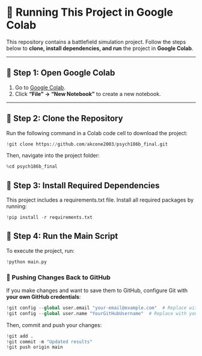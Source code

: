 # 🚀 Running This Project in Google Colab

This repository contains a battlefield simulation project. Follow the steps below to **clone, install dependencies, and run** the project in **Google Colab**.

---

## **📌 Step 1: Open Google Colab**
1. Go to [Google Colab](https://colab.research.google.com/).
2. Click **“File” → “New Notebook”** to create a new notebook.

---

## **📌 Step 2: Clone the Repository**
Run the following command in a Colab code cell to download the project:
```python
!git clone https://github.com/akcone2003/psych186b_final.git
```
Then, navigate into the project folder:
```python
%cd psych186b_final
```

## 📌 Step 3: Install Required Dependencies
This project includes a requirements.txt file. Install all required packages by running:

```python
!pip install -r requirements.txt
```

## 📌 Step 4: Run the Main Script
To execute the project, run:

```python
!python main.py
```

### **🔹 Pushing Changes Back to GitHub**
If you make changes and want to save them to GitHub, configure Git with **your own GitHub credentials**:
```python
!git config --global user.email "your-email@example.com"  # Replace with your own email
!git config --global user.name "YourGitHubUsername"  # Replace with your own GitHub username
```

Then, commit and push your changes:
```python
!git add .
!git commit -m "Updated results"
!git push origin main
```


